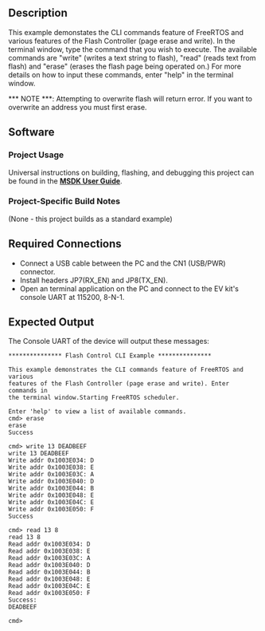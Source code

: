 ## Description

This example demonstates the CLI commands feature of FreeRTOS and various features of the Flash Controller (page erase and write). In the terminal window, type the command that you wish to execute. The available commands are "write" (writes a text string to flash), "read" (reads text from flash) and "erase" (erases the flash page being operated on.) For more details on how to input these commands, enter "help" in the terminal window.

*** NOTE ***: Attempting to overwrite flash will return error. If you want to overwrite an address you must first erase.


## Software

### Project Usage

Universal instructions on building, flashing, and debugging this project can be found in the **[MSDK User Guide](https://analogdevicesinc.github.io/msdk/USERGUIDE/)**.

### Project-Specific Build Notes

(None - this project builds as a standard example)

## Required Connections
-   Connect a USB cable between the PC and the CN1 (USB/PWR) connector.
-   Install headers JP7(RX\_EN) and JP8(TX\_EN).
-   Open an terminal application on the PC and connect to the EV kit's console UART at 115200, 8-N-1.

## Expected Output

The Console UART of the device will output these messages:

```
*************** Flash Control CLI Example ***************

This example demonstrates the CLI commands feature of FreeRTOS and various
features of the Flash Controller (page erase and write). Enter commands in
the terminal window.Starting FreeRTOS scheduler.

Enter 'help' to view a list of available commands.
cmd> erase
erase
Success

cmd> write 13 DEADBEEF
write 13 DEADBEEF
Write addr 0x1003E034: D
Write addr 0x1003E038: E
Write addr 0x1003E03C: A
Write addr 0x1003E040: D
Write addr 0x1003E044: B
Write addr 0x1003E048: E
Write addr 0x1003E04C: E
Write addr 0x1003E050: F
Success

cmd> read 13 8
read 13 8
Read addr 0x1003E034: D
Read addr 0x1003E038: E
Read addr 0x1003E03C: A
Read addr 0x1003E040: D
Read addr 0x1003E044: B
Read addr 0x1003E048: E
Read addr 0x1003E04C: E
Read addr 0x1003E050: F
Success:
DEADBEEF

cmd>
```